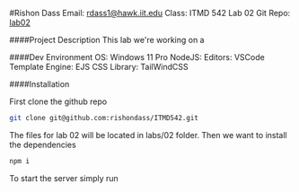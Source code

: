 #Rishon Dass
Email: rdass1@hawk.iit.edu
Class: ITMD 542 Lab 02
Git Repo: [lab02](https://github.com/rishondass/ITMD542/tree/main/labs/02)

####Project Description
This lab we're working on a 

####Dev Environment
OS: Windows 11 Pro
NodeJS: 
Editors: VSCode
Template Engine: EJS
CSS Library: TailWindCSS

####Installation

First clone the github repo
```bash
git clone git@github.com:rishondass/ITMD542.git
```

The files for lab 02 will be located in labs/02 folder. Then we want to install the dependencies

```bash
npm i
```

To start the server simply run
```bash
